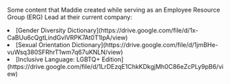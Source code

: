 Some content that Maddie created while serving as an Employee Resource Group (ERG) Lead at their current company:
<li> [Gender Diversity Dictionary](https://drive.google.com/file/d/1x-CaBUu6cQgtLindGvlVRPK7At0T1IpA/view)</li>
<li> [Sexual Orientation Dictionary](https://drive.google.com/file/d/1jmBHe-vuWsq380SFRhrT1wm7q67uKNLN/view)</li>
<li> [Inclusive Language: LGBTQ+ Edition](https://drive.google.com/file/d/1LrDEzqE1ChkKDkgjMh0C86eZcPLy9pB6/view)</li>
